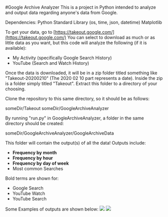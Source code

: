 #Google Archive Analyzer
This is a project in Python intended to analyze and output data regarding anyone's data from Google.

Dependencies:
Python Standard Library (os, time, json, datetime)
Matplotlib


To get your data, go to [https://takeout.google.com/](https://takeout.google.com/)
You can select to download as much or as little data as you want, but this code will analyze the following (if it is available):

 - My Activity (specifically Google Search History)
 - YouTube (Search and Watch History)
 
 Once the data is downloaded, it will be in a zip folder titled something like "Takeout-20200210" (The 2020 02 10 part represents a date).  Inside the zip is a folder simply titled "Takeout". Extract this folder to a directory of your choosing.

Clone the repository to this same directory, so it should be as follows:

someDir/Takeout
someDir/GoogleArchiveAnalyzer

By running "run.py" in GoogleArchiveAnalyzer, a folder in the same directory should be created:

someDir/GoogleArchiveAnalyzer/GoogleArchiveData

This folder will contain the output(s) of all the data!
Outputs include:
 - **Frequency by month**
 - **Frequency by hour**
 - **Frequency by day of week**
 - Most common Searches
 
 Bold terms are shown for:
 - Google Search
 - YouTube Watch
 - YouTube Search 

Some Examples of outputs are shown below:
![](https://i.imgur.com/Ren3HAB.png)
![](https://i.imgur.com/2yEQqjN.png)



